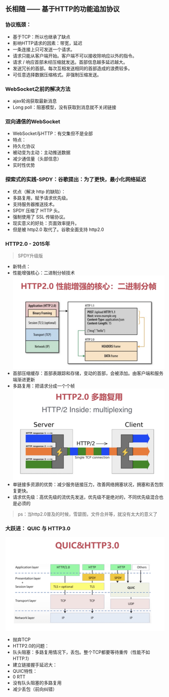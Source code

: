 ## 长相随 —— 基于HTTP的功能追加协议

### 协议瓶颈：
- 基于TCP：所以也继承了缺点
- 影响HTTP请求的因素：带宽，延迟
- 一条连接上只可发送一个请求。
- 请求只能从客户端开始。客户端不可以接收除响应以外的指令。
- 请求 / 响应首部未经压缩就发送。首部信息越多延迟越大。
- 发送冗长的首部。每次互相发送相同的首部造成的浪费较多。
- 可任意选择数据压缩格式。非强制压缩发送。
### WebSocket之前的解决方法
- ajax轮询获取最新消息
- Long poll：阻塞模型，没有获取到消息就不关闭链接

### 双向通信的WebSocket
- WebSocket与HTTP：有交集但不是全部
- 特点：
- 持久化协议
- 被动变为主动：主动推送数据
- 减少通信量（头部信息）
- 实时性优势


### 探索式的实践-SPDY：谷歌提出：为了更快，最小化网络延迟
- 优点（解决 http 的缺陷）：
- 多路复用，赋予请求优先级。
- 支持服务器推送技术。
- SPDY 压缩了 HTTP 头。
- 强制使用了 SSL 传输协议。
- 现实意义的好处：页面效率提升。
- 但是被 http2.0 取代了。谷歌全面支持 http2.0

### HTTP2.0 - 2015年
> SPDY升级版
- 新特点：
- 性能增强核心：二进制分帧技术
![二进制分帧](./img/二进制分帧.jpg)
- 首部压缩缓存：首部表跟踪和存储，变动的首部，会被添加。由客户端和服务端渐进更新
- 多路复用：把请求分成一个个帧
![多路复用](./img/多路复用.jpg)
- 单链接多资源的优势：减少服务链接压力，改善网络拥塞状况，拥塞和丢包恢复更快。
- 请求优先级：高优先级的流优先发送，优先级不是绝对的，不同优先级混合也是必须的

> ps：当http2.0普及的时候，雪碧图，文件合并等，就没有太大的意义了

### 大跃进： QUIC 与 HTTP3.0
![QUIC](./img/QUIC.jpg)
- 抛弃TCP
- HTTP2.0的问题：
- 队头阻塞：多路复用情况下，丢包。整个TCP都要等待重传（性能不如HTTP.1）
- 建立链接握手延迟大：
- QUIC特性：
- 0 RTT 
- 没有队头阻塞的多路复用
- 减少丢包（前向纠错）
